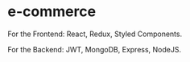 # e-commerce

For the Frontend: React, Redux, Styled Components.

For the Backend: JWT, MongoDB, Express, NodeJS.

